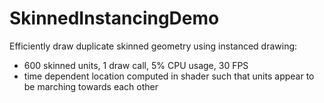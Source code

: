 SkinnedInstancingDemo
=====================

Efficiently draw duplicate skinned geometry using instanced drawing:
* 600 skinned units, 1 draw call, 5% CPU usage, 30 FPS
* time dependent location computed in shader such that units appear to be marching towards each other
